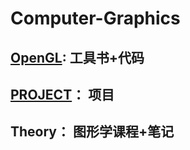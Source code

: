 # Computer-Graphics

## [OpenGL](https://github.com/Doggerlas/Computer-Graphics/tree/main/OpenGL):   工具书+代码

## [PROJECT](https://github.com/Doggerlas/Computer-Graphics/tree/main/PROJECT)： 项目

## Theory：  图形学课程+笔记
